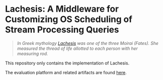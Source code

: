 # Lachesis: A Middleware for Customizing OS Scheduling of Stream Processing Queries

> *In Greek mythology [Lachesis](https://en.wikipedia.org/wiki/Lachesis) was one of the three Moirai (Fates). She measured the thread of life allotted to each person with her measuring rod.*


This repository only contains the implementation of Lachesis. 

The evaluation platform and related artifacts are found [here](https://github.com/dmpalyvos/lachesis-evaluation).

